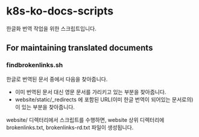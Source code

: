 # k8s-ko-docs-scripts

한글화 번역 작업을 위한 스크립트입니다.

## For maintaining translated documents

### findbrokenlinks.sh

한글로 번역된 문서 중에서 다음을 찾아줍니다.
- 이미 번역된 문서 대신 영문 문서를 가리키고 있는 부분을 찾아줍니다.
- website/static/_redirects 에 포함된 URL(이미 한글 번역이 되어있는 문서로의)이 있는 부분을 찾아줍니다.

website/ 디렉터리에서 스크립트를 수행하면, website 상위 디렉터리에 brokenlinks.txt, brokenlinks-rd.txt 파일이 생성됩니다.

